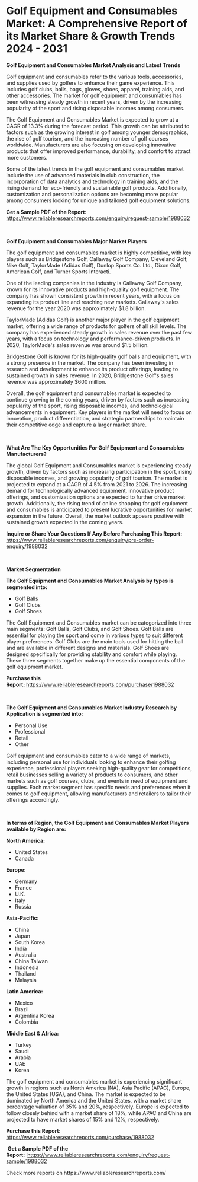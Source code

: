 <p><h1>Golf Equipment and Consumables Market: A Comprehensive Report of its Market Share & Growth Trends 2024 - 2031</h1></p><p><strong>Golf Equipment and Consumables Market Analysis and Latest Trends</strong></p>
<p><p>Golf equipment and consumables refer to the various tools, accessories, and supplies used by golfers to enhance their game experience. This includes golf clubs, balls, bags, gloves, shoes, apparel, training aids, and other accessories. The market for golf equipment and consumables has been witnessing steady growth in recent years, driven by the increasing popularity of the sport and rising disposable incomes among consumers.</p><p>The Golf Equipment and Consumables Market is expected to grow at a CAGR of 13.3% during the forecast period. This growth can be attributed to factors such as the growing interest in golf among younger demographics, the rise of golf tourism, and the increasing number of golf courses worldwide. Manufacturers are also focusing on developing innovative products that offer improved performance, durability, and comfort to attract more customers.</p><p>Some of the latest trends in the golf equipment and consumables market include the use of advanced materials in club construction, the incorporation of data analytics and technology in training aids, and the rising demand for eco-friendly and sustainable golf products. Additionally, customization and personalization options are becoming more popular among consumers looking for unique and tailored golf equipment solutions.</p></p>
<p><strong>Get a Sample PDF of the Report:&nbsp;</strong> <a href="https://www.reliableresearchreports.com/enquiry/request-sample/1988032">https://www.reliableresearchreports.com/enquiry/request-sample/1988032</a></p>
<p>&nbsp;</p>
<p><strong>Golf Equipment and Consumables Major Market Players</strong></p>
<p><p>The golf equipment and consumables market is highly competitive, with key players such as Bridgestone Golf, Callaway Golf Company, Cleveland Golf, Nike Golf, TaylorMade (Adidas Golf), Dunlop Sports Co. Ltd., Dixon Golf, American Golf, and Turner Sports Interacti.</p><p>One of the leading companies in the industry is Callaway Golf Company, known for its innovative products and high-quality golf equipment. The company has shown consistent growth in recent years, with a focus on expanding its product line and reaching new markets. Callaway's sales revenue for the year 2020 was approximately $1.8 billion.</p><p>TaylorMade (Adidas Golf) is another major player in the golf equipment market, offering a wide range of products for golfers of all skill levels. The company has experienced steady growth in sales revenue over the past few years, with a focus on technology and performance-driven products. In 2020, TaylorMade's sales revenue was around $1.5 billion.</p><p>Bridgestone Golf is known for its high-quality golf balls and equipment, with a strong presence in the market. The company has been investing in research and development to enhance its product offerings, leading to sustained growth in sales revenue. In 2020, Bridgestone Golf's sales revenue was approximately $600 million.</p><p>Overall, the golf equipment and consumables market is expected to continue growing in the coming years, driven by factors such as increasing popularity of the sport, rising disposable incomes, and technological advancements in equipment. Key players in the market will need to focus on innovation, product differentiation, and strategic partnerships to maintain their competitive edge and capture a larger market share.</p></p>
<p>&nbsp;</p>
<p><strong>What Are The Key Opportunities For Golf Equipment and Consumables Manufacturers?</strong></p>
<p><p>The global Golf Equipment and Consumables market is experiencing steady growth, driven by factors such as increasing participation in the sport, rising disposable incomes, and growing popularity of golf tourism. The market is projected to expand at a CAGR of 4.5% from 2021 to 2026. The increasing demand for technologically advanced equipment, innovative product offerings, and customization options are expected to further drive market growth. Additionally, the rising trend of online shopping for golf equipment and consumables is anticipated to present lucrative opportunities for market expansion in the future. Overall, the market outlook appears positive with sustained growth expected in the coming years.</p></p>
<p><strong>Inquire or Share Your Questions If Any Before Purchasing This Report:</strong> <a href="https://www.reliableresearchreports.com/enquiry/pre-order-enquiry/1988032">https://www.reliableresearchreports.com/enquiry/pre-order-enquiry/1988032</a></p>
<p>&nbsp;</p>
<p><strong>Market Segmentation</strong></p>
<p><strong>The Golf Equipment and Consumables Market Analysis by types is segmented into:</strong></p>
<p><ul><li>Golf Balls</li><li>Golf Clubs</li><li>Golf Shoes</li></ul></p>
<p><p>The Golf Equipment and Consumables market can be categorized into three main segments: Golf Balls, Golf Clubs, and Golf Shoes. Golf Balls are essential for playing the sport and come in various types to suit different player preferences. Golf Clubs are the main tools used for hitting the ball and are available in different designs and materials. Golf Shoes are designed specifically for providing stability and comfort while playing. These three segments together make up the essential components of the golf equipment market.</p></p>
<p><strong>Purchase this Report:&nbsp;</strong><a href="https://www.reliableresearchreports.com/purchase/1988032">https://www.reliableresearchreports.com/purchase/1988032</a></p>
<p>&nbsp;</p>
<p><strong>The Golf Equipment and Consumables Market Industry Research by Application is segmented into:</strong></p>
<p><ul><li>Personal Use</li><li>Professional</li><li>Retail</li><li>Other</li></ul></p>
<p><p>Golf equipment and consumables cater to a wide range of markets, including personal use for individuals looking to enhance their golfing experience, professional players seeking high-quality gear for competitions, retail businesses selling a variety of products to consumers, and other markets such as golf courses, clubs, and events in need of equipment and supplies. Each market segment has specific needs and preferences when it comes to golf equipment, allowing manufacturers and retailers to tailor their offerings accordingly.</p></p>
<p>&nbsp;</p>
<p><strong>In terms of Region, the Golf Equipment and Consumables Market Players available by Region are:</strong></p>
<p>
    <p> <strong> North America: </strong>
        <ul>
            <li>United States</li>
            <li>Canada</li>
        </ul>
        </p> 
    <p> <strong> Europe: </strong>
        <ul>
            <li>Germany</li>
            <li>France</li>
            <li>U.K.</li>
            <li>Italy</li>
            <li>Russia</li>
        </ul>
        </p> 
    <p> <strong> Asia-Pacific: </strong>
        <ul>
            <li>China</li>
            <li>Japan</li>
            <li>South Korea</li>
            <li>India</li>
            <li>Australia</li>
            <li>China Taiwan</li>
            <li>Indonesia</li>
            <li>Thailand</li>
            <li>Malaysia</li>
        </ul>
        </p> 
    <p> <strong> Latin America: </strong>
        <ul>
            <li>Mexico</li>
            <li>Brazil</li>
            <li>Argentina Korea</li>
            <li>Colombia</li>
        </ul>
        </p> 
    <p> <strong> Middle East & Africa: </strong>
        <ul>
            <li>Turkey</li>
            <li>Saudi</li>
            <li>Arabia</li>
            <li>UAE</li>
            <li>Korea</li>
        </ul>
    </p>
    </p>
<p><p>The golf equipment and consumables market is experiencing significant growth in regions such as North America (NA), Asia Pacific (APAC), Europe, the United States (USA), and China. The market is expected to be dominated by North America and the United States, with a market share percentage valuation of 35% and 20%, respectively. Europe is expected to follow closely behind with a market share of 18%, while APAC and China are projected to have market shares of 15% and 12%, respectively.</p></p>
<p><strong>Purchase this Report: </strong><a href="https://www.reliableresearchreports.com/purchase/1988032">https://www.reliableresearchreports.com/purchase/1988032</a></p>
<p>&nbsp;<strong>Get a Sample PDF of the Report:&nbsp;&nbsp;</strong><a href="https://www.reliableresearchreports.com/enquiry/request-sample/1988032">https://www.reliableresearchreports.com/enquiry/request-sample/1988032</a></p>
<p><strong></strong></p>
<p>Check more reports on https://www.reliableresearchreports.com/</p>